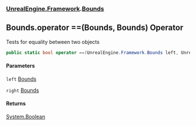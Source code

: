 ### [UnrealEngine.Framework](UnrealEngine_Framework.md 'UnrealEngine.Framework').[Bounds](Bounds.md 'UnrealEngine.Framework.Bounds')
## Bounds.operator ==(Bounds, Bounds) Operator
Tests for equality between two objects  
```csharp
public static bool operator ==(UnrealEngine.Framework.Bounds left, UnrealEngine.Framework.Bounds right);
```
#### Parameters
<a name='UnrealEngine_Framework_Bounds_op_Equality(UnrealEngine_Framework_Bounds_UnrealEngine_Framework_Bounds)_left'></a>
`left` [Bounds](Bounds.md 'UnrealEngine.Framework.Bounds')  
  
<a name='UnrealEngine_Framework_Bounds_op_Equality(UnrealEngine_Framework_Bounds_UnrealEngine_Framework_Bounds)_right'></a>
`right` [Bounds](Bounds.md 'UnrealEngine.Framework.Bounds')  
  
#### Returns
[System.Boolean](https://docs.microsoft.com/en-us/dotnet/api/System.Boolean 'System.Boolean')  
